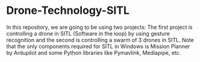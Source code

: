 # Drone-Technology-SITL
In this repository, we are going to be using two projects:
The first project is controlling a drone in SITL (Software in the loop) by using gesture recognition and the second is controlling a swarm of 3 drones in SITL.
Note that the only components required for SITL in Windows is Mission Planner by Ardupilot and some Python libraries like Pymavlink, Mediapipe, etc.
